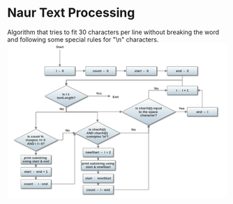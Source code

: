 # Naur Text Processing
Algorithm that tries to fit 30 characters per line without breaking the word and
following some special rules for "\n" characters.
![flowchart](https://github.com/sensui7/naur-text-procesing/blob/master/diagram.png)
